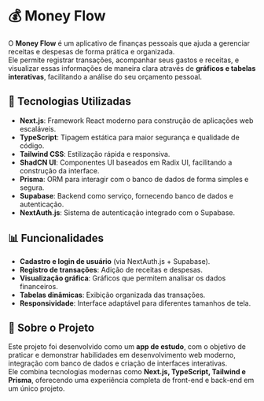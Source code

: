 # 💰 Money Flow

O **Money Flow** é um aplicativo de finanças pessoais que ajuda a gerenciar receitas e despesas de forma prática e organizada.  
Ele permite registrar transações, acompanhar seus gastos e receitas, e visualizar essas informações de maneira clara através de **gráficos e tabelas interativas**, facilitando a análise do seu orçamento pessoal.

## 🚀 Tecnologias Utilizadas

- **Next.js**: Framework React moderno para construção de aplicações web escaláveis.  
- **TypeScript**: Tipagem estática para maior segurança e qualidade de código.  
- **Tailwind CSS**: Estilização rápida e responsiva.  
- **ShadCN UI**: Componentes UI baseados em Radix UI, facilitando a construção da interface.  
- **Prisma**: ORM para interagir com o banco de dados de forma simples e segura.  
- **Supabase**: Backend como serviço, fornecendo banco de dados e autenticação.  
- **NextAuth.js**: Sistema de autenticação integrado com o Supabase.

## 📊 Funcionalidades

- **Cadastro e login de usuário** (via NextAuth.js + Supabase).  
- **Registro de transações**: Adição de receitas e despesas.  
- **Visualização gráfica**: Gráficos que permitem analisar os dados financeiros.  
- **Tabelas dinâmicas**: Exibição organizada das transações.  
- **Responsividade**: Interface adaptável para diferentes tamanhos de tela.

## 📌 Sobre o Projeto

Este projeto foi desenvolvido como um **app de estudo**, com o objetivo de praticar e demonstrar habilidades em desenvolvimento web moderno, integração com banco de dados e criação de interfaces interativas.  
Ele combina tecnologias modernas como **Next.js, TypeScript, Tailwind e Prisma**, oferecendo uma experiência completa de front-end e back-end em um único projeto.
